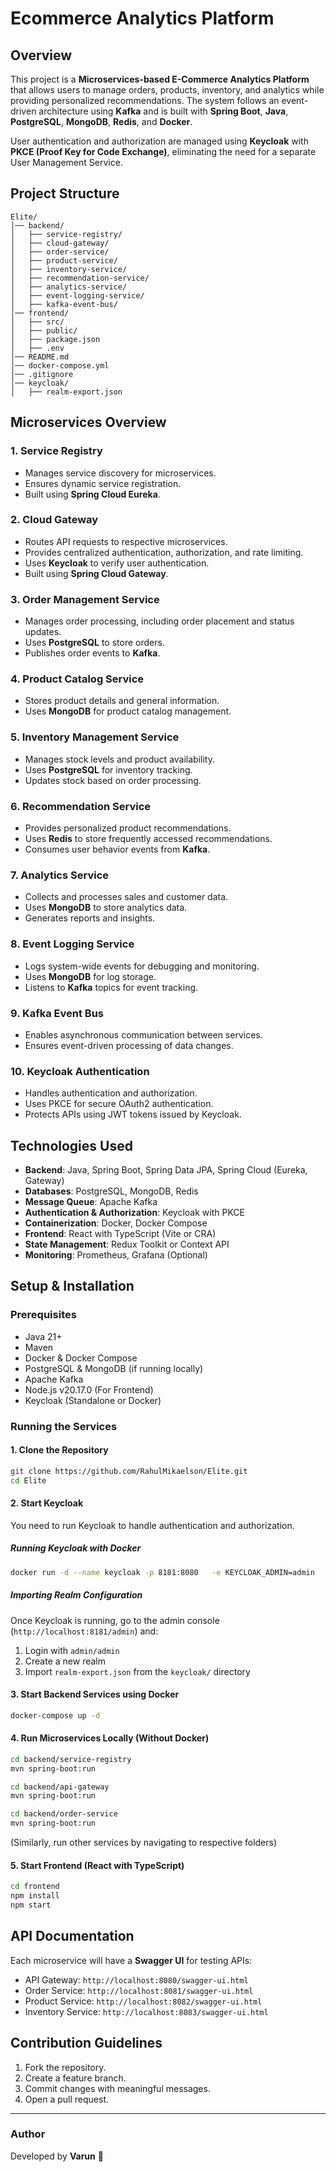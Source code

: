 # Ecommerce Analytics Platform

## Overview
This project is a **Microservices-based E-Commerce Analytics Platform** that allows users to manage orders, products, inventory, and analytics while providing personalized recommendations. The system follows an event-driven architecture using **Kafka** and is built with **Spring Boot**, **Java**, **PostgreSQL**, **MongoDB**, **Redis**, and **Docker**.

User authentication and authorization are managed using **Keycloak** with **PKCE (Proof Key for Code Exchange)**, eliminating the need for a separate User Management Service.

## Project Structure
```
Elite/
│── backend/
│   ├── service-registry/
│   ├── cloud-gateway/
│   ├── order-service/
│   ├── product-service/
│   ├── inventory-service/
│   ├── recommendation-service/
│   ├── analytics-service/
│   ├── event-logging-service/
│   ├── kafka-event-bus/
│── frontend/
│   ├── src/
│   ├── public/
│   ├── package.json
│   ├── .env
│── README.md
│── docker-compose.yml
│── .gitignore
│── keycloak/
│   ├── realm-export.json
```

## Microservices Overview
### 1. **Service Registry**
- Manages service discovery for microservices.
- Ensures dynamic service registration.
- Built using **Spring Cloud Eureka**.

### 2. **Cloud Gateway**
- Routes API requests to respective microservices.
- Provides centralized authentication, authorization, and rate limiting.
- Uses **Keycloak** to verify user authentication.
- Built using **Spring Cloud Gateway**.

### 3. **Order Management Service**
- Manages order processing, including order placement and status updates.
- Uses **PostgreSQL** to store orders.
- Publishes order events to **Kafka**.

### 4. **Product Catalog Service**
- Stores product details and general information.
- Uses **MongoDB** for product catalog management.

### 5. **Inventory Management Service**
- Manages stock levels and product availability.
- Uses **PostgreSQL** for inventory tracking.
- Updates stock based on order processing.

### 6. **Recommendation Service**
- Provides personalized product recommendations.
- Uses **Redis** to store frequently accessed recommendations.
- Consumes user behavior events from **Kafka**.

### 7. **Analytics Service**
- Collects and processes sales and customer data.
- Uses **MongoDB** to store analytics data.
- Generates reports and insights.

### 8. **Event Logging Service**
- Logs system-wide events for debugging and monitoring.
- Uses **MongoDB** for log storage.
- Listens to **Kafka** topics for event tracking.

### 9. **Kafka Event Bus**
- Enables asynchronous communication between services.
- Ensures event-driven processing of data changes.

### 10. **Keycloak Authentication**
- Handles authentication and authorization.
- Uses PKCE for secure OAuth2 authentication.
- Protects APIs using JWT tokens issued by Keycloak.

## Technologies Used
- **Backend**: Java, Spring Boot, Spring Data JPA, Spring Cloud (Eureka, Gateway)
- **Databases**: PostgreSQL, MongoDB, Redis
- **Message Queue**: Apache Kafka
- **Authentication & Authorization**: Keycloak with PKCE
- **Containerization**: Docker, Docker Compose
- **Frontend**: React with TypeScript (Vite or CRA)
- **State Management**: Redux Toolkit or Context API
- **Monitoring**: Prometheus, Grafana (Optional)

## Setup & Installation
### Prerequisites
- Java 21+
- Maven
- Docker & Docker Compose
- PostgreSQL & MongoDB (if running locally)
- Apache Kafka
- Node.js v20.17.0 (For Frontend)
- Keycloak (Standalone or Docker)

### Running the Services
#### 1. Clone the Repository
```sh
git clone https://github.com/RahulMikaelson/Elite.git
cd Elite
```

#### 2. Start Keycloak
You need to run Keycloak to handle authentication and authorization.

##### **Running Keycloak with Docker**
```sh
docker run -d --name keycloak -p 8181:8080   -e KEYCLOAK_ADMIN=admin   -e KEYCLOAK_ADMIN_PASSWORD=admin   quay.io/keycloak/keycloak:latest start-dev
```

##### **Importing Realm Configuration**
Once Keycloak is running, go to the admin console (`http://localhost:8181/admin`) and:
1. Login with `admin/admin`
2. Create a new realm
3. Import `realm-export.json` from the `keycloak/` directory

#### 3. Start Backend Services using Docker
```sh
docker-compose up -d
```

#### 4. Run Microservices Locally (Without Docker)
```sh
cd backend/service-registry
mvn spring-boot:run

cd backend/api-gateway
mvn spring-boot:run

cd backend/order-service
mvn spring-boot:run
```
(Similarly, run other services by navigating to respective folders)

#### 5. Start Frontend (React with TypeScript)
```sh
cd frontend
npm install
npm start
```

## API Documentation
Each microservice will have a **Swagger UI** for testing APIs:
- API Gateway: `http://localhost:8080/swagger-ui.html`
- Order Service: `http://localhost:8081/swagger-ui.html`
- Product Service: `http://localhost:8082/swagger-ui.html`
- Inventory Service: `http://localhost:8083/swagger-ui.html`

## Contribution Guidelines
1. Fork the repository.
2. Create a feature branch.
3. Commit changes with meaningful messages.
4. Open a pull request.

---

### Author
Developed by **Varun** 🚀
